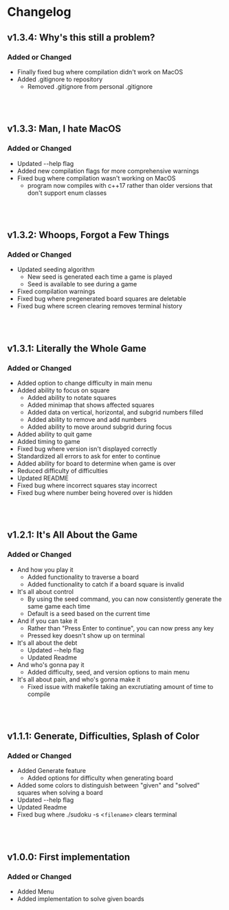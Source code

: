 # Changelog

## v1.3.4: Why's this still a problem?

### Added or Changed
- Finally fixed bug where compilation didn't work on MacOS
- Added .gitignore to repository
    - Removed .gitignore from personal .gitignore
<br/>
<br/>

## v1.3.3: Man, I hate MacOS

### Added or Changed
- Updated --help flag
- Added new compilation flags for more comprehensive warnings
- Fixed bug where compilation wasn't working on MacOS
    - program now compiles with c++17 rather than older versions that don't support enum classes
<br/>
<br/>

## v1.3.2: Whoops, Forgot a Few Things

### Added or Changed
- Updated seeding algorithm
    - New seed is generated each time a game is played
    - Seed is available to see during a game
- Fixed compilation warnings
- Fixed bug where pregenerated board squares are deletable
- Fixed bug where screen clearing removes terminal history
<br/>
<br/>

## v1.3.1: Literally the Whole Game

### Added or Changed
- Added option to change difficulty in main menu
- Added ability to focus on square
    - Added ability to notate squares
    - Added minimap that shows affected squares
    - Added data on vertical, horizontal, and subgrid numbers filled
    - Added ability to remove and add numbers
    - Added ability to move around subgrid during focus
- Added ability to quit game
- Added timing to game
- Fixed bug where version isn't displayed correctly
- Standardized all errors to ask for enter to continue
- Added ability for board to determine when game is over
- Reduced difficulty of difficulties
- Updated README
- Fixed bug where incorrect squares stay incorrect
- Fixed bug where number being hovered over is hidden
<br/>
<br/>

## v1.2.1: It's All About the Game

### Added or Changed
- And how you play it
    - Added functionality to traverse a board
    - Added functionality to catch if a board square is invalid
- It's all about control
    - By using the seed command, you can now consistently generate the same game each time
    - Default is a seed based on the current time
- And if you can take it
    - Rather than "Press Enter to continue", you can now press any key
    - Pressed key doesn't show up on terminal
- It's all about the debt
    - Updated --help flag
    - Updated Readme
- And who's gonna pay it
    - Added difficulty, seed, and version options to main menu
- It's all about pain, and who's gonna make it
    - Fixed issue with makefile taking an excrutiating amount of time to compile
<br/>
<br/>

## v1.1.1: Generate, Difficulties, Splash of Color
### Added or Changed
- Added Generate feature
    - Added options for difficulty when generating board
- Added some colors to distinguish between "given" and "solved" squares when solving a board
- Updated --help flag
- Updated Readme
- Fixed bug where ./sudoku -s \<`filename`\> clears terminal
<br/>
<br/>

## v1.0.0: First implementation
### Added or Changed
- Added Menu
- Added implementation to solve given boards